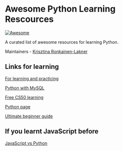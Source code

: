 # Awesome Python Learning Rescources 

[![Awesome](https://awesome.re/badge.svg)](https://awesome.re)

A curated list of awesome resources for learning Python.

Maintainers - [Krisztina Ronkainen-Lakner](https://github.com/krisztipely)

## Links for learning

[For learning and practicing](https://www.w3schools.com/python/default.asp)

[Python with MySQL](https://www.w3schools.com/python/python_mysql_getstarted.asp)

[Free CS50 learning](https://learning.edx.org/course/course-v1:HarvardX+CS50P+Python/home)

[Python page](https://www.learnpython.org/)

[Ultimate beginner guide](https://www.freecodecamp.org/news/the-python-guide-for-beginners/)

## If you learnt JavaScript before

[JavaScript vs Python](https://www.freecodecamp.org/news/python-vs-javascript-what-are-the-key-differences-between-the-two-popular-programming-languages/)
